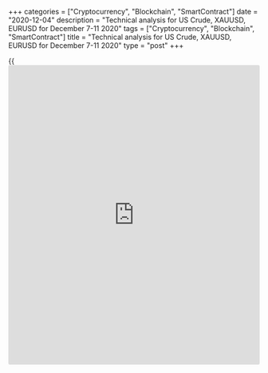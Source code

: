 +++
categories = ["Cryptocurrency", "Blockchain", "SmartContract"]
date = "2020-12-04"
description = "Technical analysis for US Crude, XAUUSD, EURUSD for December 7-11 2020"
tags = ["Cryptocurrency", "Blockchain", "SmartContract"]
title = "Technical analysis for US Crude, XAUUSD, EURUSD for December 7-11 2020"
type = "post"
+++

{{<iframe id="large-banner" src="https://www.bounty.group/#slide=5.0" width="100%" height="600" scrolling="no" style="border: 0px solid rgb(216, 221, 230); border-radius: 3px;">}}

2020-12-04

2020-12-04

Medium-term forecast for oil, gold, and EURUSD 04.12.2020Alex Rodionov

I welcome my colleagues! I have made a price forecast for US Crude,
XAUUSD, and EURUSD using a combination of margin zones methodology and
technical analysis. Based on the market analysis, I suggest trading
signals for traders who trade in medium-term trends.

The EURUSD bulls have broken out the Target Zone 2 [1.2032 - 1.2012] and
consolidated the price above.

The article covers the following subjects:

## Oil price forecast for next week: USCrude analysis

The oil price continues trading in the medium-term uptrend with the
target Target Zone 3 [49.32 - 48.81]. This week, buyers have broken
through the local high of last week, Therefore, we should move the trend
key support to the zone of [41.69 – 41.22].

Next week, I recommend looking for oil purchases in the support zones.
The first support zone, according to the technical analysis, is [44.17 -
43.75]. The second corrective support zone is Target Zone [41.69 –
41.22].

The upside target is to break through the local high of this week +TZ3.

### [USCrude ][1]Trading tips for the upcoming week:

  1. Buy according to the pattern in the zone of  [44.17 - 43.75]. TakeProfit: 46.40, Target Zone 3 [49.32 - 48.81]. StopLoss: according to the pattern rules.

  2. Buy according to the pattern in Target Zone [41.69 - 41.22]. TakeProfit: 46.40, Target Zone 3 [49.32 - 48.81]. StopLoss: according to the pattern rules.

* * *

## Gold price forecast for next week: XAUUSD analysis

The long-term gold price chart indicates the medium-term downtrend. Gold
is trading in the correction and approaching to the zone of good sell
prices [1850 - 1890]. When the price enters this zone, I suggest looking
for new sell trades with the target at the low of November + Target Zone
3 [1736.4 — 1727.1].

If we have a look at the short-term gold price chart, we shall see a buy
pattern. This is a pattern to buy in the correction. One could trade it
and buy gold. The target will be at the local high of H1.

### [XAUUSD][2] Trading tips for the upcoming week:

  1. Buy in the correction according to the pattern. TakeProfit: [1861.0 - 1850.4]. StopLoss: according to the pattern rules.

  2. Sell according to the pattern in the zone of [1850 - 1890]. TakeProfit: 1766.3, Target Zone 3 [1736.4 - 1727.1]. StopLoss: according to the pattern rules.

* * *

## Euro/dollar price forecast for next week: EURUSD analysis

The EURUSD bulls have broken out Target Zone 2 [1.2032 - 1.2012] and
consolidated the price above. The next upside target is Target Zone 3
[1.2232 – 1.2212].

It is relevant to buy the euro on the correction. The key support level
moves to the zone of [1.1990 – 1.1972]. Expect the price correction into
this zone and look for a buy pattern.

If the price breaks through the local high, we shall move the support
zone following the price.

It is not relevant to sell against the powerful medium-term buy
momentum.

### [EURUSD][3] Trading tips for the upcoming week:

Buy according to the pattern in Target Zone [1.1990 - 1.1972].
TakeProfit: 1.2172, Target Zone 3 [1.2232 - 1.2212]. StopLoss: according
to the pattern rules.

* * *

P.S. Did you like my article? Share it in social networks: it will be
the best “thank you" :)

Ask me questions and comment below. I’ll be glad to answer your
questions and give necessary explanations.

 **Useful links:**

  * I recommend trying to trade with a reliable broker [here][4]. The system allows you to trade by yourself or copy successful traders from all across the globe.
  * Use my promo-code BLOG for getting deposit bonus 50% on LiteForex platform. Just enter this code in the appropriate field while [depositing][5] your trading account.
  * Telegram chat for traders: <t.me/liteforexengchat>. We are sharing the signals and trading experience
  * Telegram channel with high-quality analytics, Forex reviews, training articles, and other useful things for traders <t.me/liteforex>

## Price chart of EURUSD in real time mode

The content of this article reflects the author’s opinion and does not
necessarily reflect the official position of LiteForex. The material
published on this page is provided for informational purposes only and
should not be considered as the provision of investment advice for the
purposes of Directive 2004/39/EC.

Rate this article:

{{value}}

( {{count}} {{title}} )

   1. my.liteforex.com/trading?type=oil
   2. my.liteforex.com/trading/chart?symbol=XAUUSD&returnUrl=true
   3. my.liteforex.com/trading/chart?symbol=EURUSD&returnUrl=true
   4. my.liteforex.com/?category=analysts-opinions&slug=medium-term-forecast-for-oil-gold-and-eurusd-04122020&openPopup=%2Fregistration%2Fpopup&utm_source=blog&utm_medium=article&utm_campaign=bonus
   5. my.liteforex.com/deposit/?category=analysts-opinions&slug=medium-term-forecast-for-oil-gold-and-eurusd-04122020&promo_code=BLOG&utm_source=blog&utm_medium=article&utm_campaign=bonus
